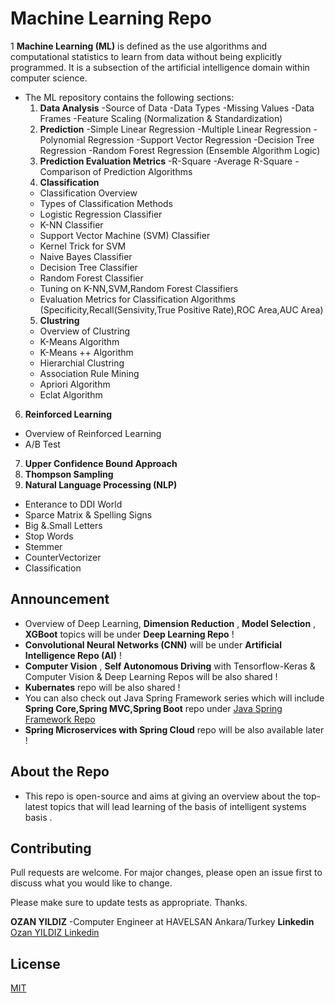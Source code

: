 
# Machine Learning Repo

1 **Machine Learning (ML)** is defined as the use algorithms and computational statistics to learn from data without being explicitly programmed. It is a subsection of the artificial intelligence domain within computer science.
- The ML repository contains the following sections:
  1. **Data Analysis**
   -Source of Data
   -Data Types
   -Missing Values
   -Data Frames
   -Feature Scaling (Normalization & Standardization)
  2. **Prediction**
   -Simple Linear Regression
   -Multiple Linear Regression
   -Polynomial Regression
   -Support Vector Regression
   -Decision Tree Regression
   -Random Forest Regression (Ensemble Algorithm Logic)
  3. **Prediction Evaluation Metrics**
   -R-Square
   -Average R-Square
   -Comparison of Prediction Algorithms
  4. **Classification**
   - Classification Overview
   - Types of Classification Methods
   - Logistic Regression Classifier
   - K-NN Classifier
   - Support Vector Machine (SVM) Classifier
   - Kernel Trick for SVM
   - Naive Bayes Classifier
   - Decision Tree Classifier
   - Random Forest Classifier
   - Tuning on K-NN,SVM,Random Forest Classifiers
   - Evaluation Metrics for Classification Algorithms (Specificity,Recall(Sensivity,True Positive Rate),ROC Area,AUC Area)
  5. **Clustring**
  - Overview of Clustring
  - K-Means Algorithm
  - K-Means ++ Algorithm
  - Hierarchial Clustring
  - Association Rule Mining
  - Apriori Algorithm
  - Eclat Algorithm
 6. **Reinforced Learning**
  - Overview of Reinforced Learning
  - A/B Test
 7. **Upper Confidence Bound Approach**
 8. **Thompson Sampling**
 9. **Natural Language Processing (NLP)**
  - Enterance to DDI World
  - Sparce Matrix & Spelling Signs
  - Big &.Small Letters
  - Stop Words
  - Stemmer
  - CounterVectorizer
  - Classification
  

## Announcement
- Overview of Deep Learning, **Dimension Reduction** , **Model Selection** , **XGBoot** topics will be under **Deep Learning Repo** !
- **Convolutional Neural Networks (CNN)** will be under **Artificial Intelligence Repo (AI)** !
- **Computer Vision** , **Self Autonomous Driving** with Tensorflow-Keras & Computer Vision & Deep Learning Repos will be also shared !
- **Kubernates** repo will be also shared !
- You can also check out Java Spring Framework series which will include **Spring Core,Spring MVC,Spring Boot** repo under
[Java Spring Framework Repo](https://github.com/ozanyldzgithuboffical/Spring)
- **Spring Microservices with Spring Cloud** repo will be also available later !

## About the Repo
- This repo is open-source and aims at giving an overview about the top-latest topics that will lead learning of the basis of intelligent systems basis .

## Contributing
Pull requests are welcome. For major changes, please open an issue first to discuss what you would like to change.

Please make sure to update tests as appropriate. Thanks.

**OZAN YILDIZ**
-Computer Engineer at HAVELSAN Ankara/Turkey 
**Linkedin**
[Ozan YILDIZ Linkedin](https://www.linkedin.com/in/ozan-yildiz-b8137a173/)

## License
[MIT](https://choosealicense.com/licenses/mit/)
